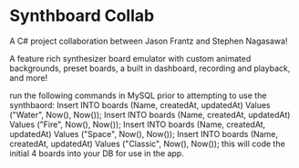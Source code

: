# Synthboard Collab

A C# project collaboration between Jason Frantz and Stephen Nagasawa!

A feature rich synthesizer board emulator with custom animated backgrounds, preset boards, a built in dashboard, recording and playback, and more!

run the following commands in MySQL prior to attempting to use the synthbaord:
Insert INTO boards (Name, createdAt, updatedAt) Values ("Water", Now(), Now());
Insert INTO boards (Name, createdAt, updatedAt) Values ("Fire", Now(), Now());
Insert INTO boards (Name, createdAt, updatedAt) Values ("Space", Now(), Now());
Insert INTO boards (Name, createdAt, updatedAt) Values ("Classic", Now(), Now());
this will code the initial 4 boards into your DB for use in the app.
